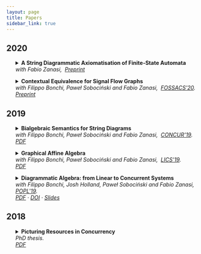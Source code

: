 ```yaml
---
layout: page
title: Papers
sidebar_link: true
---
```


## 2020

<ul>
<details><summary><strong>A String Diagrammatic Axiomatisation of Finite-State Automata</strong></summary><p>We develop a fully diagrammatic approach to the theory of finite-state automata, based on reinterpreting their usual state-transition graphical representation as a two-dimensional syntax of string diagrams. Moreover, we provide an equational theory that completely axiomatises language equivalence in this new setting. The proposed axiomatisation is finitary -- a result which is provably impossible to obtain for the one-dimensional syntax of regular expressions. </p>
</details><em>with Fabio Zanasi,&nbsp; </em><em><a href="https://arxiv.org/abs/2009.14576">Preprint</a> </em>
</ul>


<ul>
<details><summary><strong>Contextual Equivalence for Signal Flow Graphs</strong></summary><p>We extend the signal flow calculus---a compositional account of the classical signal flow graph model of computation---to encompass affine behaviour, and furnish it with a novel operational semantics. The increased expressive power allows us to define a canonical notion of contextual equivalence, which we show to coincide with denotational equality. Finally, we characterise the realisable fragment of the calculus: those terms that express the computations of (affine) signal flow graphs.</p>
</details><em>with Filippo Bonchi, Paweł Sobociński and Fabio Zanasi,&nbsp; </em><em><a href="https://link.springer.com/chapter/10.1007%2F978-3-030-45231-5_5">FOSSACS'20</a>. <br /></em><em><a href="https://arxiv.org/abs/2002.08874">Preprint</a> </em>
</ul>


## 2019

<ul>
<details><summary><strong>Bialgebraic Semantics for String Diagrams</strong></summary><p>Turi and Plotkin's bialgebraic semantics is an abstract approach to specifying the operational semantics of a system, by means of a distributive law between its syntax (encoded as a monad) and its dynamics (an endofunctor). This setup is instrumental in showing that a semantic specification (a coalgebra) satisfies desirable properties: in particular, that it is compositional. 

In this work, we use the bialgebraic approach to derive well-behaved structural operational semantics of <em>string diagrams</em>, a graphical syntax that is increasingly used in the study of interacting systems across different disciplines. Our analysis relies on representing the two-dimensional operations underlying string diagrams in various categories as a monad, and their bialgebraic semantics in terms of a distributive law for that monad. </p>
</details><em>with Filippo Bonchi, Paweł Sobociński and Fabio Zanasi,&nbsp; </em><em><a href="https://event.cwi.nl/concur2019/">CONCUR'19</a>. <br /></em><em><a href="publications/BPSZ-concur19.pdf">PDF</a> </em>
</ul>

<ul>
<details><summary><strong>Graphical Affine Algebra</strong></summary><p>Graphical linear algebra is a diagrammatic language allowing to reason compositionally about different types of linear computing devices. In this paper, we extend this formalism with a connector for <em>affine</em> behaviour. The extension, which we call graphical affine algebra, is simple but remarkably powerful: it can model systems with richer patterns of behaviour such as mutual exclusion---with modules over the natural numbers as semantic domain---or non-passive electrical components---when considering modules over a certain field. Our main technical contribution is a complete axiomatisation for graphical affine algebra over these two interpretations. We also show, as case studies, how graphical affine algebra captures electrical circuits and the calculus of stateless connectors---a coordination language for distributed systems.</p>
</details><em>with Filippo Bonchi, Paweł Sobociński and Fabio Zanasi,&nbsp; </em><em><a href="http://lics.siglog.org/lics19/">LICS'19</a>. <br /></em><em><a href="publications/BPSZ-lics19.pdf">PDF</a> </em>
</ul>

<ul>
<details><summary><strong>Diagrammatic Algebra: from Linear to Concurrent Systems</strong></summary><p>We introduce the resource calculus, a string diagrammatic language for concurrent systems. Significantly, it uses the same syntax and operational semantics as the signal flow calculus --- an algebraic formalism for signal flow graphs, which is a combinatorial model of computation of interest in control theory. Indeed, our approach stems from the simple but fruitful observation that, by replacing real numbers (modelling signals) with natural numbers (modelling resources) in the operational semantics, concurrent behaviour patterns emerge. 

The resource calculus is canonical: we equip it and its stateful extension with equational theories that characterise the underlying space of definable behaviours---a convex algebraic universe of additive relations---via isomorphisms of categories. 
Finally, we demonstrate that our calculus is sufficiently expressive to capture behaviour definable by classical Petri nets.</p>
</details><em>with Filippo Bonchi, Josh Holland, Paweł Sobociński and Fabio Zanasi,&nbsp; </em><em><a href="https://popl19.sigplan.org/">POPL'19</a>. <br /></em><em><a href="publications/BHPSZ-popl19.pdf">PDF</a> &middot; <a href="https://doi.org/10.1145/3290338">DOI</a>  &middot; <a href="slides/popl19.pdf">Slides</a> </em>
</ul>


## 2018
<ul>
<details><summary><strong>Picturing Resources in Concurrency</strong></summary><p>Inspired by the pioneering work of Petri and the rise of diagrammatic formalisms
to reason about networks of open systems, we introduce the resource calculus—a
graphical language for distributed systems. Like process algebras, the resource calculus
is modular, with primitive connectors from which all diagrams can be built.
We characterise its equational theory by proving a full completeness result for an interpretation
in the symmetric monoidal category of additive relations—a result that
constitutes the main contribution of this thesis.</p>
<p>Additive relations are frequently exploited by model-checking algorithms for Petri
nets. In this thesis, we recognise them as a fundamental algebraic structure of concurrency
and use them as an axiomatic framework. Surprisingly, the resource calculus
has the same syntax as that of interacting Hopf algebras, a diagrammatic formalism
for linear (time-invariant dynamical) systems. Indeed, the approach stems from the
simple but fruitful realisation that, by replacing values in a field with values in the
semiring of non-negative integers, concurrent behaviour patterns emerge. This change
of model reflects the interpretation of diagrams as systems manipulating limited and
discrete resources instead of continuous signals.</p>
<p>
We also extend the resource calculus in two orthogonal directions. First, by adding
an affine primitive to express access to a constant quantity of resources. The extended
calculus is remarkably expressive and allows the formulation of non-additive patterns
of behaviour, like mutual exclusion. Once more, we characterise it—this time as the
equational theory of the symmetric monoidal category of polyhedral relations, discrete
analogues of polyhedra in convex geometry. Secondly, we add a synchronous register
to model stateful systems. The stateful resource calculus is expressive enough to
faithfully capture the behaviour of Petri nets while being strictly more expressive. It
is also shown to axiomatise a category of open Petri nets, in the style of the connector
algebras of nets with boundaries first studied by Bruni, Melgratti, Montanari and
Sobocinski.</p>
</details><em>PhD thesis. <br /></em><em><a href="publications/thesis.pdf">PDF</a></em>
</ul>


